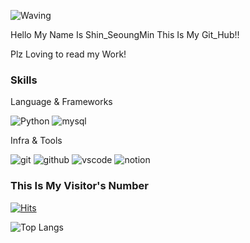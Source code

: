 ![Waving](https://capsule-render.vercel.app/api?type=waving&height=200&text=Thacks+For+Visit&fontAlign=40&fontAlignY=40&color=gradient)

Hello My Name Is Shin_SeoungMin
This Is My Git_Hub!!

Plz Loving to read my Work!

### Skills

Language & Frameworks

![Python](https://img.shields.io/badge/python-3776AB.svg?&style=for-the-badge&logo=python&logoColor=white)
![mysql](https://img.shields.io/badge/mysql-4479A1.svg?&style=for-the-badge&logo=mysql&logoColor=white)


Infra & Tools

![git](https://img.shields.io/badge/git-F05032.svg?&style=for-the-badge&logo=git&logoColor=white)
![github](https://img.shields.io/badge/github-181717.svg?&style=for-the-badge&logo=github&logoColor=white)
![vscode](https://img.shields.io/badge/vscode-007ACC.svg?&style=for-the-badge&logo=visualstudiocode&logoColor=white)
![notion](https://img.shields.io/badge/notion-000000.svg?&style=for-the-badge&logo=notion&logoColor=white)

### This Is My Visitor's Number
[![Hits](https://hits.seeyoufarm.com/api/count/incr/badge.svg?url=https%3A%2F%2Fgithub.com%2Fwhitecrowclown&count_bg=%2379C83D&title_bg=%23555555&icon=&icon_color=%23E7E7E7&title=hits&edge_flat=false)](https://hits.seeyoufarm.com)


![Top Langs](https://github-readme-stats.vercel.app/api/top-langs/?username=whitecrowclown&layout=compact)
